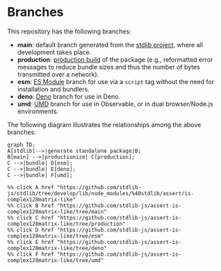 <!--

@license Apache-2.0

Copyright (c) 2022 The Stdlib Authors.

Licensed under the Apache License, Version 2.0 (the "License");
you may not use this file except in compliance with the License.
You may obtain a copy of the License at

    http://www.apache.org/licenses/LICENSE-2.0

Unless required by applicable law or agreed to in writing, software
distributed under the License is distributed on an "AS IS" BASIS,
WITHOUT WARRANTIES OR CONDITIONS OF ANY KIND, either express or implied.
See the License for the specific language governing permissions and
limitations under the License.

-->

# Branches

This repository has the following branches:

-   **main**: default branch generated from the [stdlib project][stdlib-url], where all development takes place.
-   **production**: [production build][production-url] of the package (e.g., reformatted error messages to reduce bundle sizes and thus the number of bytes transmitted over a network).
-   **esm**: [ES Module][esm-url] branch for use via a `script` tag without the need for installation and bundlers.
-   **deno**: [Deno][deno-url] branch for use in Deno.
-   **umd**: [UMD][umd-url] branch for use in Observable, or in dual browser/Node.js environments.

The following diagram illustrates the relationships among the above branches:

```mermaid
graph TD;
A[stdlib]-->|generate standalone package|B;
B[main] -->|productionize| C[production];
C -->|bundle| D[esm];
C -->|bundle| E[deno];
C -->|bundle| F[umd];

%% click A href "https://github.com/stdlib-js/stdlib/tree/develop/lib/node_modules/%40stdlib/assert/is-complex128matrix-like"
%% click B href "https://github.com/stdlib-js/assert-is-complex128matrix-like/tree/main"
%% click C href "https://github.com/stdlib-js/assert-is-complex128matrix-like/tree/production"
%% click D href "https://github.com/stdlib-js/assert-is-complex128matrix-like/tree/esm"
%% click E href "https://github.com/stdlib-js/assert-is-complex128matrix-like/tree/deno"
%% click F href "https://github.com/stdlib-js/assert-is-complex128matrix-like/tree/umd"
```

[stdlib-url]: https://github.com/stdlib-js/stdlib/tree/develop/lib/node_modules/%40stdlib/assert/is-complex128matrix-like
[production-url]: https://github.com/stdlib-js/assert-is-complex128matrix-like/tree/production
[deno-url]: https://github.com/stdlib-js/assert-is-complex128matrix-like/tree/deno
[umd-url]: https://github.com/stdlib-js/assert-is-complex128matrix-like/tree/umd
[esm-url]: https://github.com/stdlib-js/assert-is-complex128matrix-like/tree/esm